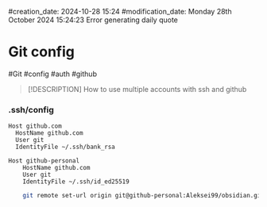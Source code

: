 #creation_date:  2024-10-28 15:24
#modification_date: Monday 28th October 2024 15:24:23
Error generating daily quote

# Git config
#Git #config #auth #github

> [!DESCRIPTION] 
> How to use  multiple accounts with ssh and github
### .ssh/config 
```
Host github.com
  HostName github.com
  User git
  IdentityFile ~/.ssh/bank_rsa
  
Host github-personal
    HostName github.com
    User git
    IdentityFile ~/.ssh/id_ed25519
```

```bash
	git remote set-url origin git@github-personal:Aleksei99/obsidian.git
```
